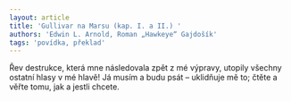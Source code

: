 ```yaml
---
layout: article
title: 'Gullivar na Marsu (kap. I. a II.) '
authors: 'Edwin L. Arnold, Roman „Hawkeye“ Gajdošík'
tags: 'povídka, překlad'
---
```


Řev destrukce, která mne následovala zpět z mé výpravy, utopily všechny ostatní hlasy v mé hlavě! Já musím a budu psát – uklidňuje mě to; čtěte a věřte tomu, jak a jestli chcete.
